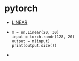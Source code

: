 # pytorch

- [LINEAR](https://pytorch.org/docs/stable/generated/torch.nn.Linear.html)

- ```
  m = nn.Linear(20, 30)
  input = torch.randn(128, 20)
  output = m(input)
  print(output.size())
  ```

- 
